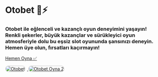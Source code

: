 <h1>Otobet 🎯⚡️</h1>
<h3>Otobet ile eğlenceli ve kazançlı oyun deneyimini yaşayın! Renkli şekerler, büyük kazançlar ve sürükleyici oyun atmosferiyle dolu bu eşsiz slot oyununda şansınızı deneyin. Hemen üye olun, fırsatları kaçırmayın!</h3>

<p>
    <a href="https://heylink.me/bonussitelerii/">Hemen Oyna ✅</a>
</p>

<a href="https://heylink.me/bonussitelerii/" title="Otobet Oyna">
    <img src="https://i.ibb.co/YjtLwQ8/cats.jpg" alt="Otobet" style="max-width: 48%; border: 2px solid #ddd; border-radius: 10px; margin-right: 1%;">
</a>
<a href="https://heylink.me/bonussitelerii/" title="Otobet Giriş">
    <img src="https://i.ibb.co/VHdrjnQ/df.jpg" alt="Otobet Oyna 2" style="max-width: 48%; border: 2px solid #ddd; border-radius: 10px;">
</a>
